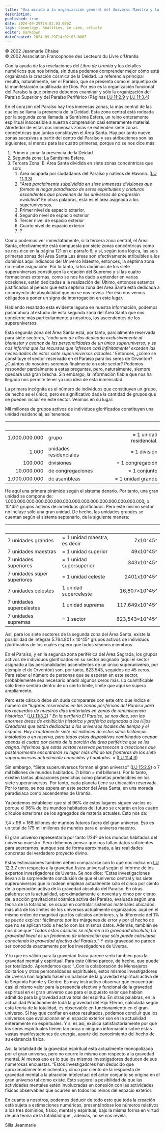 ```yaml
---
title: "Una mirada a la organización general del Universo Maestro y la teoría de la totalidad por investigadores de Uversa"
description: 
published: true
date: 2024-09-29T14:02:03.086Z
tags: Cosmology, Realities, Le Lien, article
editor: markdown
dateCreated: 2024-09-29T14:02:03.086Z
---
```


<p class="v-card tema v-sheet--gris claro aclarar-3 px-2">© 2002 Jeanmarie Chaise<br>© 2002 Association Francophone des Lecteurs du Livre d'Urantia</p>


Con la ayuda de las revelaciones del _Libro de Urantia_ y los detalles numéricos que nos brinda, sin duda podemos comprender mejor cómo está organizada la creación cósmica de la Deidad. La referencia principal resulta, naturalmente, ser el Paraíso, que se presenta como el arquetipo de la manifestación cualificada de Dios. Por eso es la organización funcional del Paraíso la que primero debemos examinar y sólo la organización del Paraíso Superior y del Paraíso Periférico (Páginas [LU 11:2.9](/es/The_Urantia_Book/11#p2_9) y [LU 11:3.4](/es/The_Urantia_Book/11#p3_4))

En el corazón del Paraíso hay tres inmensas zonas, la más central de las cuales se llama la presencia de la Deidad. Esta zona central está rodeada por la segunda zona llamada la Santísima Esfera, un reino enteramente espiritual inaccesible a nuestra comprensión casi enteramente material. Alrededor de estas dos inmensas zonas se extienden siete zonas concéntricas que juntas constituyen el Área Santa. Hay por tanto nueve zonas sucesivas a partir del centro del Paraíso y sus atribuciones son las siguientes, al menos para las cuatro primeras, porque no se nos dice más:
1. Primera zona: la presencia de la Deidad.
2. Segunda zona: La Santísima Esfera.
3. Tercera Zona: El Área Santa dividida en siete zonas concéntricas que son:
	1. Área ocupada por ciudadanos del Paraíso y nativos de Havona. ([LU 11:3.3](/es/The_Urantia_Book/11#p3_3))
	2. “_Área parcialmente subdividida en siete inmensas divisiones que forman el hogar paradisíaco de seres espirituales y criaturas ascendentes que provienen de los universos de progresión evolutiva_” En otras palabras, esta es el área asignada a los superuniversos.
	3. Primer nivel de espacio exterior.
	4. Segundo nivel de espacio exterior
	5. Tercer nivel de espacio exterior
	6. Cuarto nivel de espacio exterior
	7. ?

Como podemos ver inmediatamente, si la tercera zona central, el Área Santa, efectivamente está compuesta por siete zonas concéntricas como se nos dice en la página 121 en el párrafo 6, y si, según toda lógica, las seis primeras zonas del Área Santa Las áreas son efectivamente atribuibles a los dominios aquí indicados del Universo Maestro, entonces, la séptima zona no recibe asignación. Por lo tanto, si los dominios de los siete superuniversos constituyen la creación del Supremo y si las cuatro formaciones externas, como se nos ha dado a entender en varias ocasiones, están dedicadas a la realización del Último, entonces estamos justificados al pensar que esta séptima zona del Área Santa está dedicada a un proyecto de absolutidad que no se nos revela. Por eso nos vemos obligados a poner un signo de interrogación en este lugar.

Habiendo resaltado esta evidente laguna en nuestra información, podemos pasar ahora al estudio de esta segunda zona del Área Santa que nos concierne más particularmente a nosotros, los ascendentes de los superuniversos.

Esta segunda zona del Área Santa está, por tanto, parcialmente reservada para siete sectores, “_cada uno de ellos dedicado exclusivamente al bienestar y avance de las personalidades de un único superuniverso, y se nos informa que los recursos que 'ofrecen casi infinitamente' exceden las necesidades de estos siete superuniversos actuales._' Entonces, ¿cómo se constituye el sector reservado en el Paraíso para los seres de Orvonton? ¿Cuántos de nosotros seremos finalmente en este sector? Podemos responder parcialmente a estas preguntas, pero, naturalmente, siempre quedará una gran brecha. Sin embargo, la información fiable que nos ha llegado nos permite tener ya una idea de esta inmensidad.

La primera incógnita es el número de individuos que constituyen un grupo, de hecho es el único, pero es significativo dada la cantidad de grupos que se pueden incluir en este sector. Veamos en su lugar:

Mil millones de grupos activos de individuos glorificados constituyen una unidad residencial; así tenemos:

&nbsp; | &nbsp; | &nbsp;
---: | --- | ---:
1.000.000.000 | grupo | = 1 unidad residencial.
1.000 | unidades residenciales | = 1 división
100.000 | divisiones | = 1 congregación
10.000.000 | de congregaciones | = 1 conjunto
1.000.000.000 | de asambleas | = 1 unidad grande

He aquí una primera pirámide según el sistema denario. Por tanto, una gran unidad se compone de:
1.000.000.000.000.000.000.000.000.000.000.000.000.000.000.000, o 10^45^ grupos activos de individuos glorificados. Pero este mismo sector no incluye sólo una gran unidad. De hecho, las unidades grandes se cuentan según el sistema septenario, de la siguiente manera:

&nbsp; | &nbsp; | &nbsp;
--- | --- | ---:
7 unidades grandes | = 1 unidad maestra, es decir | 7x10^45^ |
7 unidades maestras | = 1 unidad superior | 49x10^45^ |
7 unidades superiores | = 1 unidad supersuperior | 343x10^45^ |
7 unidades súper superiores | = 1 unidad celeste | 2401x10^45^ |
7 unidades celestes | 1 unidad superceleste | 16,807×10^45^ |
7 unidades supercelestes | 1 unidad suprema | 117.649x10^45^ |
7 unidades supremas |= 1 sector | 823,543×10^45^ |

Así, para los siete sectores de la segunda zona del Área Santa, existe la posibilidad de integrar 5.764.801 x 10^45^ grupos activos de individuos glorificados de los cuales espero que todos seamos miembros.

En el Paraíso, y en la segunda zona periférica del Área Sagrada, los grupos activos de individuos glorificados en su sector asignado (aquí el sector asignado a las personalidades ascendentes de un único superuniverso, por ejemplo el de Orvontón) son, por tanto, 823.543, seguidos de 45 ceros. Para saber el número de personas que se esperan en este sector, probablemente sea necesario añadir algunos ceros más. Lo cuantificable sólo tiene sentido dentro de un cierto límite, límite que aquí se supera ampliamente.

Pero este cálculo debe sin duda compararse con este otro que indica el número de “_lugares reservados en las zonas periféricas del Paraíso para los recuerdos de nuestros días materiales en zonas de reminiscencia histórica._” ([LU 11:3.2](/es/The_Urantia_Book/11#p3_2)) “ _En la periferia El Paraíso, se nos dice, son las enormes áreas de exhibición histórica y profética asignadas a los Hijos Creadores que están dedicadas a los universos locales del tiempo y el espacio. Hay exactamente siete mil millones de estos sitios históricos instalados o en reserva, pero todos estos dispositivos combinados ocupan apenas el cuatro por ciento de la porción del área periférica que se les asigna. Inferimos que estas vastas reservas pertenecen a creaciones que posteriormente encontrarán su lugar más allá de las fronteras de los siete superuniversos actualmente conocidos y habitados._ » ([LU 11:4.3](/es/The_Urantia_Book/11#p4_3))

Sin embargo, “Siete superuniversos forman el gran universo” ([LU 15:2.9](/es/The_Urantia_Book/15#p2_9)) o 7 mil billones de mundos habitados. (1 billón = mil billones). Por lo tanto, existen tantas ubicaciones predichas como planetas predecibles en los siete superuniversos. Por tanto, cada planeta tiene su ubicación reservada. Por lo tanto, se nos espera en este sector del Área Santa, en una morada paradisíaca como ascendentes de Urantia.

Ya podemos establecer que si el 96% de estos lugares siguen vacíos es porque el 96% de los mundos habitados del futuro se crearán en los cuatro círculos exteriores de los agregados de materia actuales. Esto nos da:

7,4 x 96 = 168 billones de mundos futuros fuera del gran universo. Eso es un total de 175 mil millones de mundos para el universo maestro.

El gran universo representaría por tanto 1/24º de los mundos habitados del universo maestro. Pero debemos pensar que nos faltan datos suficientes para acercarnos, aunque sea de forma aproximada, a las realidades concretas del verdadero proyecto divino.

Estas estimaciones también deben compararse con lo que nos indica en [LU 12:3.7](/es/The_Urantia_Book/12#p3_7) con respecto a la gravedad física universal según el informe de los expertos investigadores de Uversa. Se nos dice: “Estas investigaciones llevan a la sorprendente conclusión de que el universo central y los siete superuniversos que lo rodean emplean actualmente sólo el cinco por ciento de la operación activa de la gravedad absoluta del Paraíso. En otras palabras: en la actualidad, aproximadamente el noventa y cinco por ciento de la acción gravitacional cósmica activa del Paraíso, evaluada según una teoría de la totalidad, se ocupa en controlar sistemas materiales ubicados más allá de los límites de los universos actualmente organizados. aquí en el mismo orden de magnitud que los cálculos anteriores, y la diferencia del 1% se puede explicar fácilmente por los márgenes de error y por el hecho de que no se aplican todo a hecho con los mismos datos. Además, también se nos dice que “_Todos estos cálculos se refieren a la gravedad absoluta; La gravedad lineal es un fenómeno de interacción que sólo puede calcularse conociendo la gravedad efectiva del Paraíso._” Y esta gravedad no parece ser conocida exactamente por los investigadores de Uversa.

Y lo que es válido para la gravedad física parece serlo también para la gravedad mental y espiritual. Para este último parece, de hecho, que puede ser totalizado. Aprendemos que: “_Con la colaboración de Mensajeros Solitarios y otras personalidades espirituales, estos mismos investigadores de Uversa han logrado hacer un balance de la gravedad espiritual activa de la Segunda Fuente y Centro. Es muy instructivo observar que encuentran casi el mismo valor para la presencia efectiva y funcional de la gravedad espiritual en el gran universo que para el supuesto valor que habían admitido para la gravedad activa total del espíritu. En otras palabras, en la actualidad Prácticamente toda la gravedad del Hijo Eterno, calculada según esta teoría de la totalidad, es observable en funcionamiento en el gran universo. Si hay que confiar en estos resultados, podemos concluir que los universos que evolucionan en el espacio exterior son en la actualidad enteramente no espirituales. Y si es así, explica satisfactoriamente por qué los seres espirituales tienen tan poca o ninguna información sobre estas vastas manifestaciones de energía, aparte del conocimiento del hecho de su existencia física.

Así, la totalidad de la gravedad espiritual está actualmente monopolizada por el gran universo, pero no ocurre lo mismo con respecto a la gravedad mental. Al menos eso es lo que los mismos investigadores deducen de sus numerosas encuestas. “Estos investigadores han deducido que aproximadamente el ochenta y cinco por ciento de la respuesta de gravedad mental a la atracción intelectual del actor conjunto se origina en el gran universo tal como existe. Esto sugiere la posibilidad de que las actividades mentales estén involucradas en conexión con las actividades físicas observables que ocurren en todos los reinos del espacio exterior.

En cuanto a nosotros, podemos deducir de todo esto que toda la creación está sujeta a estimaciones numéricas, presentándose los números relativos a los tres dominios, físico, mental y espiritual, bajo la misma forma en virtud de una teoría de la totalidad que , además, no se nos revela.

Silla Jeanmarie

